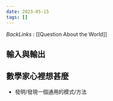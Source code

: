 ```yaml
---
date: 2023-05-15
tags: []
---
```

*BackLinks* : [[Question About the World]]
## 輸入與輸出
## 數學家心裡想甚麼
- 發明/發現一個通用的模式/方法